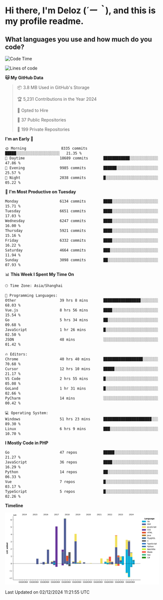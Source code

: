 # **Hi there, I'm Deloz (*´ー｀*), and this is my profile readme.**

## **What languages you use and how much do you code?**

<!--START_SECTION:waka-->
![Code Time](http://img.shields.io/badge/Code%20Time-5%2C181%20hrs%2059%20mins-blue)

![Lines of code](https://img.shields.io/badge/From%20Hello%20World%20I%27ve%20Written-42.5%20million%20lines%20of%20code-blue)

**🐱 My GitHub Data** 

> 📦 3.8 MB Used in GitHub's Storage 
 > 
> 🏆 5,231 Contributions in the Year 2024
 > 
> 💼 Opted to Hire
 > 
> 📜 37 Public Repositories 
 > 
> 🔑 199 Private Repositories 
 > 
**I'm an Early 🐤** 

```text
🌞 Morning                8335 commits        █████░░░░░░░░░░░░░░░░░░░░   21.35 % 
🌆 Daytime                18689 commits       ████████████░░░░░░░░░░░░░   47.86 % 
🌃 Evening                9985 commits        ██████░░░░░░░░░░░░░░░░░░░   25.57 % 
🌙 Night                  2038 commits        █░░░░░░░░░░░░░░░░░░░░░░░░   05.22 % 
```
📅 **I'm Most Productive on Tuesday** 

```text
Monday                   6134 commits        ████░░░░░░░░░░░░░░░░░░░░░   15.71 % 
Tuesday                  6651 commits        ████░░░░░░░░░░░░░░░░░░░░░   17.03 % 
Wednesday                6247 commits        ████░░░░░░░░░░░░░░░░░░░░░   16.00 % 
Thursday                 5921 commits        ████░░░░░░░░░░░░░░░░░░░░░   15.16 % 
Friday                   6332 commits        ████░░░░░░░░░░░░░░░░░░░░░   16.22 % 
Saturday                 4664 commits        ███░░░░░░░░░░░░░░░░░░░░░░   11.94 % 
Sunday                   3098 commits        ██░░░░░░░░░░░░░░░░░░░░░░░   07.93 % 
```


📊 **This Week I Spent My Time On** 

```text
🕑︎ Time Zone: Asia/Shanghai

💬 Programming Languages: 
Other                    39 hrs 8 mins       █████████████████░░░░░░░░   68.03 % 
Vue.js                   8 hrs 56 mins       ████░░░░░░░░░░░░░░░░░░░░░   15.54 % 
Go                       5 hrs 34 mins       ██░░░░░░░░░░░░░░░░░░░░░░░   09.68 % 
JavaScript               1 hr 26 mins        █░░░░░░░░░░░░░░░░░░░░░░░░   02.50 % 
JSON                     48 mins             ░░░░░░░░░░░░░░░░░░░░░░░░░   01.42 % 

🔥 Editors: 
Chrome                   40 hrs 40 mins      ██████████████████░░░░░░░   70.68 % 
Cursor                   12 hrs 10 mins      █████░░░░░░░░░░░░░░░░░░░░   21.17 % 
VS Code                  2 hrs 55 mins       █░░░░░░░░░░░░░░░░░░░░░░░░   05.08 % 
GoLand                   1 hr 31 mins        █░░░░░░░░░░░░░░░░░░░░░░░░   02.66 % 
PyCharm                  14 mins             ░░░░░░░░░░░░░░░░░░░░░░░░░   00.42 % 

💻 Operating System: 
Windows                  51 hrs 23 mins      ██████████████████████░░░   89.30 % 
Linux                    6 hrs 9 mins        ███░░░░░░░░░░░░░░░░░░░░░░   10.70 % 
```

**I Mostly Code in PHP** 

```text
Go                       47 repos            █████░░░░░░░░░░░░░░░░░░░░   21.27 % 
JavaScript               36 repos            ████░░░░░░░░░░░░░░░░░░░░░   16.29 % 
Python                   14 repos            ██░░░░░░░░░░░░░░░░░░░░░░░   06.33 % 
Vue                      7 repos             █░░░░░░░░░░░░░░░░░░░░░░░░   03.17 % 
TypeScript               5 repos             █░░░░░░░░░░░░░░░░░░░░░░░░   02.26 % 
```



**Timeline**

![Lines of Code chart](https://raw.githubusercontent.com/deloz/deloz/main/assets/bar_graph.png)


 Last Updated on 02/12/2024 11:21:55 UTC
<!--END_SECTION:waka-->
